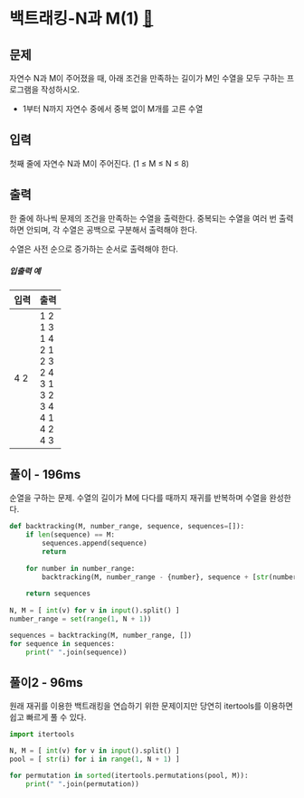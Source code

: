# 백트래킹-N과 M(1) [🔗](https://www.acmicpc.net/problem/15649)

## 문제

자연수 N과 M이 주어졌을 때, 아래 조건을 만족하는 길이가 M인 수열을 모두 구하는 프로그램을 작성하시오.

- 1부터 N까지 자연수 중에서 중복 없이 M개를 고른 수열

## 입력

첫째 줄에 자연수 N과 M이 주어진다. (1 ≤ M ≤ N ≤ 8)

## 출력

한 줄에 하나씩 문제의 조건을 만족하는 수열을 출력한다. 중복되는 수열을 여러 번 출력하면 안되며, 각 수열은 공백으로 구분해서 출력해야 한다.

수열은 사전 순으로 증가하는 순서로 출력해야 한다.

##### 입출력 예

| 입력 | 출력                                                         |
| ---- | ------------------------------------------------------------ |
| 4 2  | 1 2<br>1 3<br/>1 4<br/>2 1<br/>2 3<br/>2 4<br/>3 1<br/>3 2<br/>3 4<br/>4 1<br/>4 2<br/>4 3 |

## 풀이 - 196ms

순열을 구하는 문제. 수열의 길이가 M에 다다를 때까지 재귀를 반복하며 수열을 완성한다.

```python
def backtracking(M, number_range, sequence, sequences=[]):
    if len(sequence) == M:
        sequences.append(sequence)
        return
    
    for number in number_range:
        backtracking(M, number_range - {number}, sequence + [str(number)], sequences)
    
    return sequences
    
N, M = [ int(v) for v in input().split() ]
number_range = set(range(1, N + 1))

sequences = backtracking(M, number_range, [])
for sequence in sequences:
    print(" ".join(sequence))
```

## 풀이2 - 96ms

원래 재귀를 이용한 백트래킹을 연습하기 위한 문제이지만 당연히 itertools를 이용하면 쉽고 빠르게 풀 수 있다.

```python
import itertools

N, M = [ int(v) for v in input().split() ]
pool = [ str(i) for i in range(1, N + 1) ]

for permutation in sorted(itertools.permutations(pool, M)):
    print(" ".join(permutation))
```

